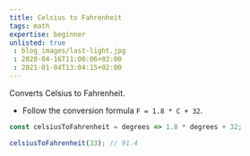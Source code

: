 ```yaml
---
title: Celsius to Fahrenheit
tags: math
expertise: beginner
unlisted: true
 : blog_images/last-light.jpg
 : 2020-04-16T11:00:06+03:00
 : 2021-01-04T13:04:15+02:00
---
```


Converts Celsius to Fahrenheit.

- Follow the conversion formula `F = 1.8 * C + 32`.

```js
const celsiusToFahrenheit = degrees => 1.8 * degrees + 32;
```

```js
celsiusToFahrenheit(33); // 91.4
```
